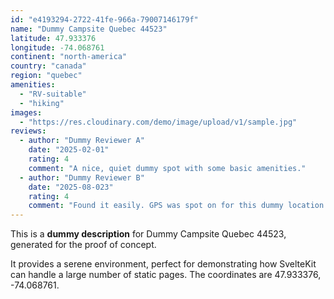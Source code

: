 ```yaml
---
id: "e4193294-2722-41fe-966a-79007146179f"
name: "Dummy Campsite Quebec 44523"
latitude: 47.933376
longitude: -74.068761
continent: "north-america"
country: "canada"
region: "quebec"
amenities:
  - "RV-suitable"
  - "hiking"
images:
  - "https://res.cloudinary.com/demo/image/upload/v1/sample.jpg"
reviews:
  - author: "Dummy Reviewer A"
    date: "2025-02-01"
    rating: 4
    comment: "A nice, quiet dummy spot with some basic amenities."
  - author: "Dummy Reviewer B"
    date: "2025-08-023"
    rating: 4
    comment: "Found it easily. GPS was spot on for this dummy location."
---
```


This is a **dummy description** for Dummy Campsite Quebec 44523, generated for the proof of concept.

It provides a serene environment, perfect for demonstrating how SvelteKit can handle a large number of static pages. The coordinates are 47.933376, -74.068761.
